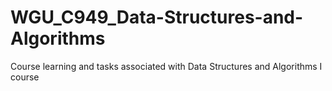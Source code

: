 # WGU_C949_Data-Structures-and-Algorithms
Course learning and tasks associated with Data Structures and Algorithms I course
